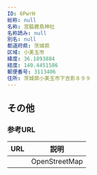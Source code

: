 ```yaml
---
ID: 6PwrH
総称: null
名称: 宮脇鹿島神社
名称読み: null
別名: null
都道府県: 茨城県
区域: 小美玉市
緯度: 36.1893884
経度: 140.4451586
郵便番号: 3113406
住所: 茨城県小美玉市下吉影８９９
---
```


## その他

### 参考URL

| URL | 説明          |
| --- | ------------- |
|     | OpenStreetMap |
